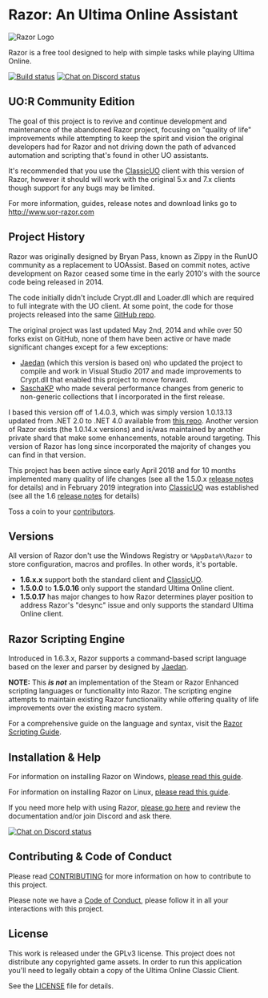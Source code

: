 # Razor: An Ultima Online Assistant

![Razor Logo](https://imgur.com/jTtHLVF.png)

Razor is a free tool designed to help with simple tasks while playing Ultima Online.

[![Build status](https://ci.appveyor.com/api/projects/status/1815mo6is2t8fl1o?svg=true)](https://ci.appveyor.com/project/markdwags/razor) [![Chat on Discord status](https://img.shields.io/discord/458277173208547350.svg?logo=discord)](https://discord.gg/VdyCpjQ)

## UO:R Community Edition

The goal of this project is to revive and continue development and maintenance of the abandoned Razor project, focusing on "quality of life" improvements while attempting to keep the spirit and vision the original developers had for Razor and not driving down the path of advanced automation and scripting that's found in other UO assistants.

It's recommended that you use the [ClassicUO](https://github.com/andreakarasho/ClassicUO) client with this version of Razor, however it should will work with the original 5.x and 7.x clients though support for any bugs may be limited.

For more information, guides, release notes and download links go to http://www.uor-razor.com

## Project History

Razor was originally designed by Bryan Pass, known as Zippy in the RunUO community as a replacement to UOAssist. Based on commit notes, active development on Razor ceased some time in the early 2010's with the source code being released in 2014.

 The code initially didn't include Crypt.dll and Loader.dll which are required to full integrate with the UO client. At some point, the code for those projects released into the same [GitHub repo](https://github.com/msturgill/razor).

 The original project was last updated May 2nd, 2014 and while over 50 forks exist on GitHub, none of them have been active or have made significant changes except for a few exceptions:

* [Jaedan](https://github.com/jaedan) (which this version is based on) who updated the project to compile and work in Visual Studio 2017 and made improvements to Crypt.dll that enabled this project to move forward.
* [SaschaKP](https://github.com/SaschaKP) who made several performance changes from generic to non-generic collections that I incorporated in the first release.

I based this version off of 1.4.0.3, which was simply version 1.0.13.13 updated from .NET 2.0 to .NET 4.0 available from [this repo](https://github.com/msturgill/razor). Another version of Razor exists (the 1.0.14.x versions) and is/was maintained by another private shard that make some enhancements, notable around targeting. This version of Razor has long since incorporated the majority of changes you can find in that version.

This project has been active since early April 2018 and for 10 months implemented many quality of life changes (see all the 1.5.0.x [release notes](http://www.uor-razor.com/#releasenotes) for details) and in February 2019 integration into [ClassicUO](https://github.com/andreakarasho/ClassicUO) was established (see all the 1.6 [release notes](https://github.com/markdwags/Razor/releases/) for details)

Toss a coin to your [contributors](https://github.com/markdwags/Razor/graphs/contributors).

## Versions

All version of Razor don't use the Windows Registry or `%AppData%\Razor` to store configuration, macros and profiles. In other words, it's portable.

* **1.6.x.x** support both the standard client and [ClassicUO](https://github.com/andreakarasho/ClassicUO).
* **1.5.0.0** to **1.5.0.16** only support the standard Ultima Online client.
* **1.5.0.17** has major changes to how Razor determines player position to address Razor's "desync" issue and only supports the standard Ultima Online client.

## Razor Scripting Engine

Introduced in 1.6.3.x, Razor supports a command-based script language based on the lexer and parser by designed by [Jaedan](https://github.com/jaedan).

**NOTE:** This ***is not*** an implementation of the Steam or Razor Enhanced scripting languages or functionality into Razor. The scripting engine attempts to maintain existing Razor functionality while offering quality of life improvements over the existing macro system.

For a comprehensive guide on the language and syntax, visit the [Razor Scripting Guide](http://www.uor-razor.com/guide/).

## Installation & Help

For information on installing Razor on Windows, [please read this guide](http://www.uor-razor.com/install/windows/).

For information on installing Razor on Linux, [please read this guide](http://www.uor-razor.com/install/linux/).

If you need more help with using Razor, [please go here](http://www.uor-razor.com/help) and review the documentation and/or join Discord and ask there.

[![Chat on Discord status](https://img.shields.io/discord/458277173208547350.svg?logo=discord)](https://discord.gg/VdyCpjQ)

## Contributing & Code of Conduct

Please read [CONTRIBUTING](CONTRIBUTING.md) for more information on how to contribute to this project.

Please note we have a [Code of Conduct](CODE_OF_CONDUCT.md), please follow it in all your interactions with this project.

## License

This work is released under the GPLv3 license. This project does not distribute any copyrighted game assets. In order to run this application you'll need to legally obtain a copy of the Ultima Online Classic Client.

See the [LICENSE](LICENSE.md) file for details.
